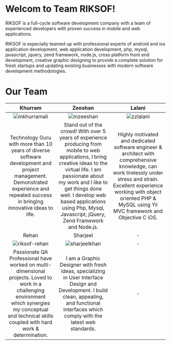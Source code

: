
Welcom to Team RIKSOF!
================

RIKSOF is a full-cycle software development company with a team of experienced developers with proven success in mobile and web applications.

RIKSOF is especially teamed up with professional experts of android and ios application development, web application development, php, mysql, javascript, jquery, zend framework, node.js, cross platform front end development, creative graphic designing to provide a complete solution for fresh startups and updating existing businesses with modern software development methodologies.

Our Team
===========================

| Khurram | Zeeshan | Lalani |
|:----:|:----:|:----:|
| ![mkhurramali](https://dl.dropboxusercontent.com/s/fvb5di7forgt3ia/lead.jpg) | ![mzeeshan](https://dl.dropboxusercontent.com/s/qksqhfxxcg5gf82/d1.jpg) | ![zzlalani](https://dl.dropboxusercontent.com/s/wy5sgbdyfux2yzh/d2.jpg) |
| Technology Guru with more than 10 years of diverse software development and project management. Demonstrated experience and repeated success in bringing innovative ideas to life. | Stand out of the crowd! With over 5 years of experience producing from mobile to web applications, I bring creative ideas to the virtual life. I am passionate about my work and I like to get things done well. I develop web based applications using Php, Mysql, Javascript, jQuery, Zend Framework and Node.js. | Highly motivated and dedicated software engineer & architect with comprehensive knowledge, can work tirelessly under stress and strain. Excellent experience working with object oriented PHP & MySQL using Yii MVC framework and Objective C iOS. |
| Rehan | Sharjeel | - |
| ![riksof-rehan](https://dl.dropboxusercontent.com/s/asbngo8y0lvj27h/q1.jpg) | ![sharjeelkhan](https://dl.dropboxusercontent.com/s/a2xp5bw63imyl38/d3.jpg) | - |
| Passionate QA Professional have worked on multi-dimensional projects. Loved to work in a challenging environment which synergies my conceptual and technical skills coupled with hard work & determination. | I am a Graphic Designer with fresh ideas, specializing in User Interface Design and Development. I build clean, appealing, and functional interfaces which comply with the latest web standards. | - |
